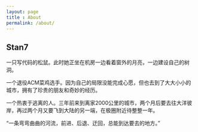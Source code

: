```yaml
---
layout: page
title : About
permalink: /about/
---
```


<h2>Stan7</h2>

一只写代码的松鼠。此时她正坐在机房一边看着窗外的月亮，一边建设自己的树洞。

一个退役ACM菜鸡选手。因为自己的局限没能完成心愿，但也去到了大大小小的城市，拥有了珍贵的朋友和奇妙的经历。

一个热衷于逃离的人。三年前来到离家2000公里的城市，两个月后要去往大洋彼岸，再过两个月又要飞到大陆的另一端，在极圈附近待整整一年。

“一条弯弯曲曲的河流，前进、后退、迂回，总能到达要去的地方。”